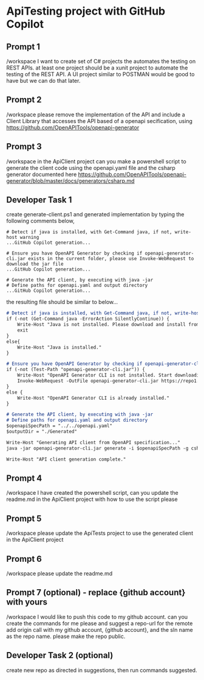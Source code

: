 ApiTesting project with GitHub Copilot
=

Prompt 1
-
/workspace I want to create set of C# projects the automates the testing on REST APIs. at least one project should be a xunit project to automate the testing of the REST API. A UI project similar to POSTMAN would be good to have but we can do that later.

Prompt 2
-
/workspace please remove the implementation of the API and include a Client Library that accesses the API based of a openapi secification, using https://github.com/OpenAPITools/openapi-generator

Prompt 3
-
/workspace in the ApiClient project can you make a powershell script to generate the client code using the openapi.yaml file and the csharp generator documented here https://github.com/OpenAPITools/openapi-generator/blob/master/docs/generators/csharp.md

Developer Task 1
-
create generate-client.ps1 and generated implementation by typing the following comments below, 

``` text
# Detect if java is installed, with Get-Command java, if not, write-host warning
...GitHub Copilot generation...

# Ensure you have OpenAPI Generator by checking if openapi-generator-cli.jar exists in the current folder, please use Invoke-WebRequest to download the jar file
...GitHub Copilot generation...

# Generate the API client, by executing with java -jar
# Define paths for openapi.yaml and output directory
...GitHub Copilot generation...
```
the resulting file should be similar to below...
``` markdown
# Detect if java is installed, with Get-Command java, if not, write-host warning
if (-not (Get-Command java -ErrorAction SilentlyContinue)) {
    Write-Host "Java is not installed. Please download and install from https://www.java.com/en/download/"
    exit
}
else{
    Write-Host "Java is installed."
}

# Ensure you have OpenAPI Generator by checking if openapi-generator-cli.jar exists in the current folder, please use Invoke-WebRequest to download the jar file
if (-not (Test-Path "openapi-generator-cli.jar")) {
    Write-Host "OpenAPI Generator CLI is not installed. Start downloading the JAR file from https://repo1.maven.org/maven2/org/openapitools/openapi-generator-cli/7.12.0/openapi-generator-cli-7.12.0.jar"
    Invoke-WebRequest -OutFile openapi-generator-cli.jar https://repo1.maven.org/maven2/org/openapitools/openapi-generator-cli/7.12.0/openapi-generator-cli-7.12.0.jar
}
else {
    Write-Host "OpenAPI Generator CLI is already installed."
}

# Generate the API client, by executing with java -jar
# Define paths for openapi.yaml and output directory
$openapiSpecPath = "../../openapi.yaml"
$outputDir = "./Generated"

Write-Host "Generating API client from OpenAPI specification..."
java -jar openapi-generator-cli.jar generate -i $openapiSpecPath -g csharp -o $outputDir

Write-Host "API client generation complete."
```

Prompt 4
-
/workspace I have created the powershell script, can you update the readme.md in the ApiClient project with how to use the script please


Prompt 5
-
/workspace please update the ApiTests project to use the generated client in the ApiClient project

Prompt 6
-
/workspace please update the readme.md


Prompt 7 (optional) - replace \{github account\} with yours
-
/workspace I would like to push this code to my github account. can you create the commands for me please and suggest a repo-url for the remote add origin call with my github account, \{github account\}, and the sln name as the repo name. please make the repo public.

Developer Task 2 (optional)
-
create new repo as directed in suggestions, then run commands suggested.


